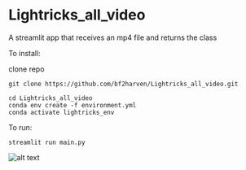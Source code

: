 # Lightricks_all_video
A streamlit app that receives an mp4 file and returns the class 


To install:

clone repo
```
git clone https://github.com/bf2harven/Lightricks_all_video.git
```

```
cd Lightricks_all_video
conda env create -f environment.yml
conda activate lightricks_env
```

To run:
```
streamlit run main.py
```


![alt text](https://github.com/bf2harven/Lightricks_all_video/blob/main/probs.png?raw=true)
